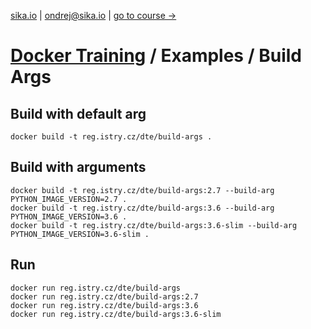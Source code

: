 [sika.io](https://sika.io) | <ondrej@sika.io> | [go to course ->](https://github.com/ondrejsika/docker-training#course)

# [Docker Training](https://github.com/ondrejsika/docker-training) / Examples / Build Args

## Build with default arg

```
docker build -t reg.istry.cz/dte/build-args .
```

## Build with arguments

```
docker build -t reg.istry.cz/dte/build-args:2.7 --build-arg PYTHON_IMAGE_VERSION=2.7 .
docker build -t reg.istry.cz/dte/build-args:3.6 --build-arg PYTHON_IMAGE_VERSION=3.6 .
docker build -t reg.istry.cz/dte/build-args:3.6-slim --build-arg PYTHON_IMAGE_VERSION=3.6-slim .
```

## Run

```
docker run reg.istry.cz/dte/build-args
docker run reg.istry.cz/dte/build-args:2.7
docker run reg.istry.cz/dte/build-args:3.6
docker run reg.istry.cz/dte/build-args:3.6-slim
```
